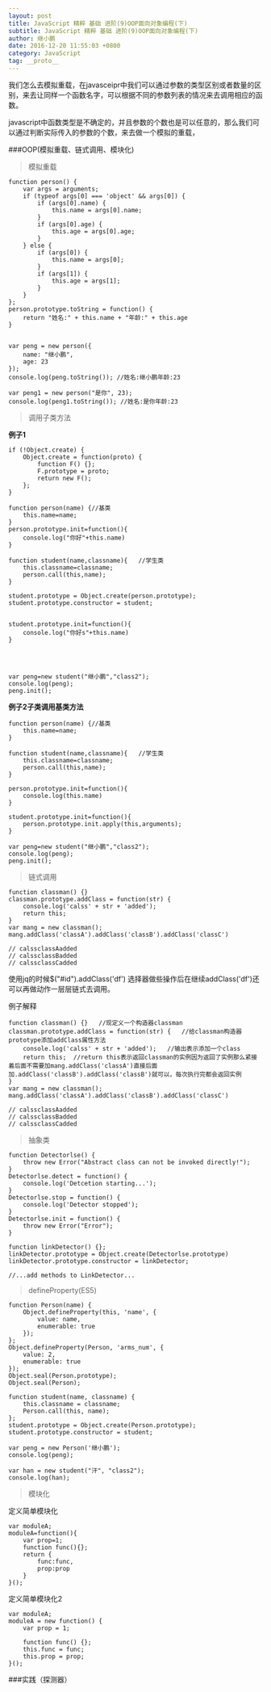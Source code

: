 ```yaml
---
layout: post
title: JavaScript 精粹 基础 进阶(9)OOP面向对象编程(下)
subtitle: JavaScript 精粹 基础 进阶(9)OOP面向对象编程(下)
author: 继小鹏
date: 2016-12-20 11:55:03 +0800
category: JavaScript
tag: __proto__
---
```

我们怎么去模拟重载，在javasceipr中我们可以通过参数的类型区别或者数量的区别，来去让同样一个函数名字，可以根据不同的参数列表的情况来去调用相应的函数。


javascript中函数类型是不确定的，并且参数的个数也是可以任意的，那么我们可以通过判断实际传入的参数的个数，来去做一个模拟的重载，


###OOP(模拟重载、链式调用、模块化) 


>模拟重载



	function person() {
		var args = arguments;
		if (typeof args[0] === 'object' && args[0]) {
			if (args[0].name) {
				this.name = args[0].name;
			}
			if (args[0].age) {
				this.age = args[0].age;
			}
		} else {
			if (args[0]) {
				this.name = args[0];
			}
			if (args[1]) {
				this.age = args[1];
			}
		}
	};
	person.prototype.toString = function() {
		return "姓名:" + this.name + "年龄:" + this.age
	}


	var peng = new person({
		name: "继小鹏",
		age: 23
	});
	console.log(peng.toString()); //姓名:继小鹏年龄:23

	var peng1 = new person("是你", 23);
	console.log(peng1.toString()); //姓名:是你年龄:23




>调用子类方法


**例子1**

	if (!Object.create) {
	    Object.create = function(proto) {
	        function F() {};
	        F.prototype = proto;
	        return new F();
	    };
	}

	function person(name) {//基类
		this.name=name;
	}
	person.prototype.init=function(){
		console.log("你好"+this.name)
	}

	function student(name,classname){   //学生类
		this.classname=classname;
		person.call(this,name);
	}

	student.prototype = Object.create(person.prototype);
	student.prototype.constructor = student;


	student.prototype.init=function(){
		console.log("你好s"+this.name)
	}




	var peng=new student("继小鹏","class2");
	console.log(peng);
	peng.init();




**例子2子类调用基类方法**


	function person(name) {//基类
		this.name=name;
	}

	function student(name,classname){   //学生类
		this.classname=classname;
		person.call(this,name);
	}

	person.prototype.init=function(){
		console.log(this.name)
	}

	student.prototype.init=function(){
		person.prototype.init.apply(this,arguments);
	}

	var peng=new student("继小鹏","class2");
	console.log(peng);
	peng.init();



>链式调用


	function classman() {}
	classman.prototype.addClass = function(str) {
		console.log('calss' + str + 'added');
		return this;
	}
	var mang = new classman();
	mang.addClass('classA').addClass('classB').addClass('classC')

	// calssclassAadded
	// calssclassBadded
	// calssclassCadded


使用jq的时候$("#id").addClass('df')
选择器做些操作后在继续addClass('df')还可以再做动作一层层链式去调用。


例子解释


	function classman() {}   //现定义一个构造器classman
	classman.prototype.addClass = function(str) {   //给classman构造器prototype添加addClass属性方法
		console.log('calss' + str + 'added');   //输出表示添加一个class
		return this;  //return this表示返回classman的实例因为返回了实例那么紧接着后面不需要加mang.addClass('classA')直接后面加.addClass('classB').addClass('classB')就可以，每次执行完都会返回实例
	}
	var mang = new classman();
	mang.addClass('classA').addClass('classB').addClass('classC')

	// calssclassAadded
	// calssclassBadded
	// calssclassCadded



>抽象类


	function Detectorlse() {
		throw new Error("Abstract class can not be invoked directly!");
	}
	Detectorlse.detect = function() {
		console.log('Detcetion starting...');
	}
	Detectorlse.stop = function() {
		console.log('Detector stopped');
	}
	Detectorlse.init = function() {
		throw new Error("Error");
	}

	function linkDetector() {};
	linkDetector.prototype = Object.create(Detectorlse.prototype)
	linkDetector.prototype.constructor = linkDetector;

	//...add methods to LinkDetector...


>defineProperty(ES5)



	function Person(name) {
		Object.defineProperty(this, 'name', {
			value: name,
			enumerable: true
		});
	};
	Object.defineProperty(Person, 'arms_num', {
		value: 2,
		enumerable: true
	});
	Object.seal(Person.prototype);
	Object.seal(Person);

	function student(name, classname) {
		this.classname = classname;
		Person.call(this, name);
	};
	student.prototype = Object.create(Person.prototype);
	student.prototype.constructor = student;

	var peng = new Person('继小鹏');
	console.log(peng);

	var han = new student("汗", "class2");
	console.log(han);




>模块化


定义简单模块化


	var moduleA;
	moduleA=function(){
		var prop=1;
		function func(){};
		return {
			func:func,
			prop:prop
		}
	}();


定义简单模块化2

	var moduleA;
	moduleA = new function() {
		var prop = 1;

		function func() {};
		this.func = func;
		this.prop = prop;
	}();




###实践（探测器）
